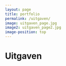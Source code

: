 ```yaml
---
layout: page
title: portfolio
permalink: /uitgaven/
image: uitgaven_page.jpg
image2: uitgaven_page2.jpg
image-position: top
---
```


# Uitgaven

